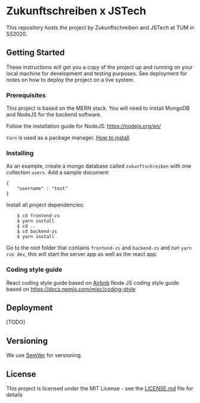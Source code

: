 # Zukunftschreiben x JSTech

This repository hosts the project by Zukunftschreiben and JSTech at TUM in SS2020.

## Getting Started

These instructions will get you a copy of the project up and running on your local machine for development and testing purposes. See deployment for notes on how to deploy the project on a live system.

### Prerequisites
This project is based on the MERN stack. You will need to install MongoDB and NodeJS for the backend software.

[MongoDB installation guide]: https://docs.mongodb.com/manual/installation/
Follow the installation guide for NodeJS: https://nodejs.org/en/

`Yarn` is used as a package manager. [How to install](https://yarnpkg.com/getting-started)

### Installing

As an example, create a mongo database called `zukunftschreiben` with one collection `users`.
Add a sample document:
```
{
    "username" : "test"
}
```

Install all project dependencies:

```
    $ cd frontend-zs
    $ yarn install
    $ cd ..
    $ cd backend-zs
    $ yarn install
```

Go to the root folder that contains `frontend-zs` and `backend-zs` and run `yarn run dev`, this will start the server app as well as the react app.

### Coding style guide

React coding style guide based on [Airbnb](https://airbnb.io/javascript/react/)
Node JS coding style guide based on https://docs.npmjs.com/misc/coding-style

## Deployment

[TODO]


## Versioning

We use [SemVer](http://semver.org/) for versioning.

## License

This project is licensed under the MIT License - see the [LICENSE.md](LICENSE.md) file for details

